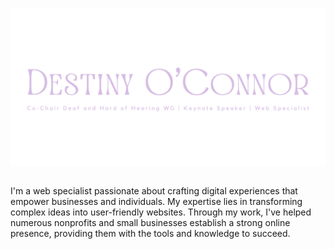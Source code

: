 ![Header that says Destiny O'Connor Co-chair for CNCF DHH WG | Keynote speaker | Web Specialist](https://github.com/Deafveloper/Deafveloper/blob/main/Destiny%20O'Connor%20Web%20Specialist%20banner%20(2).png)
##  

I'm a web specialist passionate about crafting digital experiences that empower businesses and individuals. My expertise lies in transforming complex ideas into user-friendly websites. Through my work, I've helped numerous nonprofits and small businesses establish a strong online presence, providing them with the tools and knowledge to succeed. 
